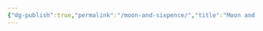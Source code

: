 ```yaml
---
{"dg-publish":true,"permalink":"/moon-and-sixpence/","title":"Moon and Sixpence","tags":["english","stub"],"created":"","updated":""}
---
```


